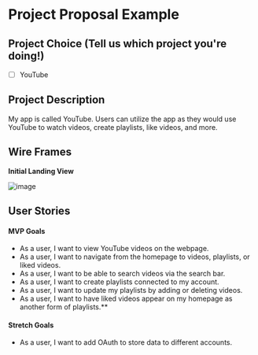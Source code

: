 # Project Proposal Example

## Project Choice (Tell us which project you're doing!)

- [ ] YouTube

## Project Description 

My app is called YouTube. Users can utilize the app as they would use YouTube to watch videos, create playlists, like videos, and more.

## Wire Frames

**Initial Landing View**

![image](https://git.generalassemb.ly/zsood/Project-Proposal_Example/blob/main/Screenshot%202023-08-10%20at%202.59.29%20PM.png)

## User Stories

#### MVP Goals

- As a user, I want to view YouTube videos on the webpage.
- As a user, I want to navigate from the homepage to videos, playlists, or liked videos.
- As a user, I want to be able to search videos via the search bar.
- As a user, I want to create playlists connected to my account.
- As a user, I want to update my playlists by adding or deleting videos.
- As a user, I want to have liked videos appear on my homepage as another form of playlists.\*\*

#### Stretch Goals

- As a user, I want to add OAuth to store data to different accounts.
